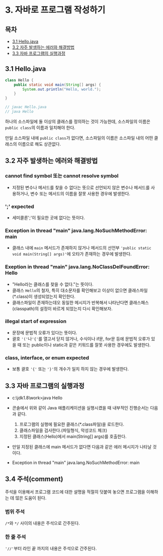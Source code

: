 # 3. 자바로 프로그램 작성하기

## 목차

- [3.1 Hello.java](#31-hellojava)
- [3.2 자주 발생하는 에러와 해결방법](#32-자주-발생하는-에러와-해결방법)
- [3.3 자바 프로그램의 실행과정](#33-자바-프로그램의-실행과정)

## 3.1 Hello.java

```Java
class Hello {
	public static void main(String[] args) {
		System.out.println("Hello, world.");
	}
}

// javac Hello.java
// java Hello
```

하나의 소스파일에 둘 이상의 클래스를 정의하는 것이 가능한데, 소스파일의 이름은 `public class`의 이름과 일치해야 한다.

만일 소스파일 내에 `public class`가 없다면, 소스파일의 이름은 소스파일 내의 어떤 클래스의 이름으로 해도 상관없다.

## 3.2 자주 발생하는 에러와 해결방법

### cannot find symbol 또는 cannot resolve symbol

- 지정된 변수나 메서드를 찾을 수 없다는 뜻으로 선언되지 않은 변수나 메서드를 사용하거나, 변수 또는 메서드의 이름을 잘못 사용한 경우에 발생한다.

### ';' expected

- 세미콜론';'이 필요한 곳에 없다는 뜻이다.

### Exception in thread "main" java.lang.NoSuchMethodError: main

- 클래스 내에 `main` 메서드가 존재하지 않거나 메서드의 선언부 `'public static void main(String[] args)'`에 오타가 존재하는 경우에 발생한다.

### Exeption in thread "main" java.lang.NoClassDelFoundError: Hello

- "Hello라는 클래스를 찾을 수 없다."는 뜻이다.
- 클래스 `Hello`의 철자, 특히 대소문자를 확인해보고 이상이 없으면 클래스파일(\*.class)이 생성되었는지 확인한다.
- 클래스파일이 존재하는데오 동일한 메시지가 반복해서 나타난다면 클래스패스(classpath)의 설정이 바르게 되었는지 다시 확인해보자.

### illegal start of expression

- 문장에 문법적 오류가 있다는 뜻이다.
- 괄호 `'('`나`'{'`를 열고서 닫지 않거나, 수식이나 if문, for문 등에 문법적 오류가 있을 때 또는 public이나 static과 같은 키워드를 잘못 사용한 경우에도 발생한다.

### class, interface, or enum expected

- 보통 괄호 `'{'` 또는 `'}'`의 개수가 일치 하지 않는 경우에 발생한다.

## 3.3 자바 프로그램의 실행과정

- c:\jdk1.8\work>java Hello
- 콘솔에서 위와 같이 Java 애플리케이션을 실행시켰을 때 내부적인 진행순서는 다음과 같다.

  1. 프로그램의 실행에 필요한 클래스(\*.class파일)을 로드한다.
  2. 클래스파일을 검사한다.(파일형식, 악성코드 체크)
  3. 지정된 클래스(Hello)에서 main(String[] args)를 호출한다.

- 만일 지정된 클래스에 main 메서드가 없다면 다음과 같은 에러 메시지가 나타날 것이다.
- Exception in thread "main" java.lang.NoSuchMethodError: main

## 3.4 주석(comment)

주석을 이용해서 프로그램 코드에 대한 설명을 적절히 덧붙여 놓으면 프로그램을 이해하는 데 많은 도움이 된다.

### 범위 주석

`/*`와 `*/` 사이의 내용은 주석으로 간주된다.

### 한 줄 주석

`'//'`부터 라인 끝 까지의 내용은 주석으로 간주된다.
